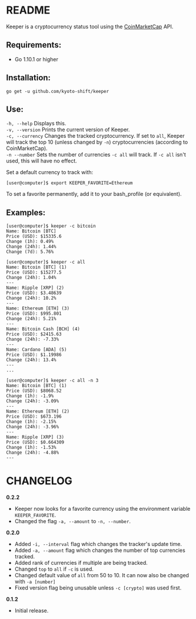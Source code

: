 # README

Keeper is a cryptocurrency status tool using the [CoinMarketCap](https://coinmarketcap.com) API.

## Requirements:

* Go 1.10.1 or higher

## Installation:

`go get -u github.com/kyoto-shift/keeper`

## Use:

`-h, --help` Displays this.  
`-v, --version` Prints the current version of Keeper.  
`-c, --currency` Changes the tracked cryptocurrency. If set to `all`, Keeper will track the top 10 (unless changed by `-n`) cryptocurrencies (according to CoinMarketCap).  
`-n --number` Sets the number of currencies `-c all` will track. If `-c all` isn't used, this will have no effect.

Set a default currency to track with:
```
[user@computer]$ export KEEPER_FAVORITE=Ethereum
```
To set a favorite permanently, add it to your bash_profile (or equivalent).

## Examples:

```
[user@computer]$ keeper -c bitcoin
Name: Bitcoin [BTC]
Price (USD): $15335.6
Change (1h): 0.49%
Change (24h): 1.44%
Change (7d): 5.76%
```

```
[user@computer]$ keeper -c all
Name: Bitcoin [BTC] (1)
Price (USD): $15277.5
Change (24h): 1.04%
---
Name: Ripple [XRP] (2)
Price (USD): $3.48639
Change (24h): 10.2%
---
Name: Ethereum [ETH] (3)
Price (USD): $995.801
Change (24h): 5.21%
---
Name: Bitcoin Cash [BCH] (4)
Price (USD): $2415.63
Change (24h): -7.33%
---
Name: Cardano [ADA] (5)
Price (USD): $1.19986
Change (24h): 13.4%
---
...
```

```
[user@computer]$ keeper -c all -n 3
Name: Bitcoin [BTC] (1)                                                   
Price (USD): $8068.52                                
Change (1h): -1.9%                                  
Change (24h): -3.09%                                     
---                                   
Name: Ethereum [ETH] (2)                                                    
Price (USD): $673.196                               
Change (1h): -2.15%                                  
Change (24h): -3.96%                                    
---                                   
Name: Ripple [XRP] (3)                                                    
Price (USD): $0.664309                                 
Change (1h): -1.53%                                 
Change (24h): -4.88%                                    
---
```

# CHANGELOG

**0.2.2**
* Keeper now looks for a favorite currency using the environment variable `KEEPER_FAVORITE`.
* Changed the flag `-a, --amount` to `-n, --number`.

**0.2.0**  
* Added `-i, --interval` flag which changes the tracker's update time.
* Added `-a, --amount` flag which changes the number of top currencies tracked.
* Added rank of currencies if multiple are being tracked.
* Changed `top` to `all` if `-c` is used.
* Changed default value of `all` from 50 to 10. It can now also be changed with `-a [number]`
* Fixed version flag being unusable unless `-c [crypto]` was used first.

**0.1.2**  
* Initial release.
